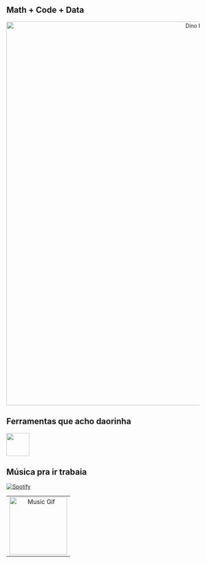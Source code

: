 ## Math + Code + Data

<div align="center">
  <a 
    href="https://github.com/gabgamarano"> 
    <img src="https://static.appgeek.com.br/imagens/dino-non-birthday-version-0.gif" width="1000" alt="Dino Runner">
  </a>
</div>

## Ferramentas que acho daorinha

<img src="https://skillicons.dev/icons?i=py,sql,mysql,postgresql,pandas,numpy,git,github,vscode" height="60" />

## Música pra ir trabaia

[![Spotify](https://img.shields.io/badge/-%231DB954.svg?style=for-the-badge&logo=spotify&logoColor=white)](https://open.spotify.com/playlist/2M1OTLxQKYYm7RcXJu36oS?si=121ae4eb21d248d2)
<table>
  <tr>
    <td  align="center">
      <img src="https://media1.tenor.com/m/0TPfh0gf7EcAAAAd/christian-bale-american-psycho.gif" width="150" alt="Music Gif" />
    </td>
  </tr>
</table>
